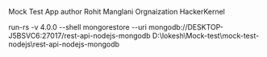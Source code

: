 Mock Test App 
author Rohit Manglani
Orgnaization HackerKernel


run-rs -v 4.0.0 --shell
mongorestore --uri mongodb://DESKTOP-J5BSVC6:27017/rest-api-nodejs-mongodb D:\lokesh\Mock-test\mock-test-nodejs\rest-api-nodejs-mongodb